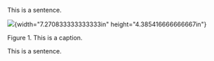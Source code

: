 This is a sentence.

![](media/image01.png){width="7.270833333333333in"
height="4.385416666666667in"}

Figure 1. This is a caption.

This is a sentence.
